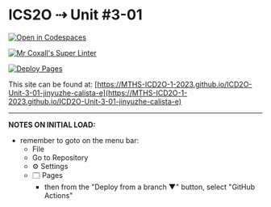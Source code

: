# ICS2O ⇢ Unit #3-01

[![Open in Codespaces](https://classroom.github.com/assets/launch-codespace-7f7980b617ed060a017424585567c406b6ee15c891e84e1186181d67ecf80aa0.svg)](https://classroom.github.com/open-in-codespaces?assignment_repo_id=14511584)

[![Mr Coxall's Super Linter](https://github.com/MTHS-ICD2O-1-2023/ICD2O-Unit-3-01-jinyuzhe-calista-e/workflows/Mr%20Coxall's%20Super%20Linter/badge.svg)](https://github.com/MTHS-ICD2O-1-2023/ICD2O-Unit-3-01-jinyuzhe-calista-e/actions)

[![Deploy Pages](https://github.com/MTHS-ICD2O-1-2023/ICD2O-Unit-3-01-jinyuzhe-calista-e/workflows/Deploy%20Pages/badge.svg)](https://github.com/MTHS-ICD2O-1-2023/ICD2O-Unit-3-01-jinyuzhe-calista-e/actions)

This site can be found at: [https://MTHS-ICD2O-1-2023.github.io/ICD2O-Unit-3-01-jinyuzhe-calista-e](https://MTHS-ICD2O-1-2023.github.io/ICD2O-Unit-3-01-jinyuzhe-calista-e)

---

**NOTES ON INITIAL LOAD:**
- remember to goto on the menu bar:
  - File
  - Go to Repository
  - ⚙ Settings
  - 🗔 Pages
    - then from the "Deploy from a branch ▼" button, select "GitHub Actions"
